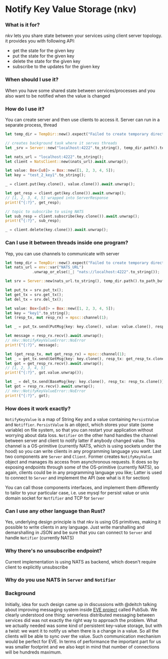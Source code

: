 # Notify Key Value Storage (nkv)

### What is it for? 
nkv lets you share state between your services using client server topology. 
it provides you with following API:

- get the state for the given key
- put the state for the given key
- delete the state for the given key
- subscribe to the updates for the given key

### When should I use it?
When you have some shared state between services/processes and you also want to be notified when the value is changed

### How do I use it?

You can create server and then use clients to access it. Server can run in a separate process, thread 

```rust
let temp_dir = TempDir::new().expect("Failed to create temporary directory");

// creates background task where it serves threads
let _srv = Server::new("localhost:4222".to_string(), temp_dir.path().to_path_buf()).await.unwrap();

let nats_url = "localhost:4222".to_string();
let client = NatsClient::new(&nats_url).await.unwrap();

let value: Box<[u8]> = Box::new([1, 2, 3, 4, 5]);
let key = "test_2_key1".to_string();

_ = client.put(key.clone(), value.clone()).await.unwrap();

let get_resp = client.get(key.clone()).await.unwrap();
// [1, 2, 3, 4, 5] wrapped into ServerResponse
print!("{:?}", get_resp);

// topic to subscribe to using NATS
let sub_resp = client.subscribe(key.clone()).await.unwrap();
print!("{:?}", sub_resp);

_ = client.delete(key.clone()).await.unwrap();
```

### Can I use it between threads inside one program?

Yep, you can use channels to communicate with server

```rust
let temp_dir = TempDir::new().expect("Failed to create temporary directory");
let nats_url = env::var("NATS_URL")
            .unwrap_or_else(|_| "nats://localhost:4222".to_string());

let srv = Server::new(nats_url.to_string(), temp_dir.path().to_path_buf()).await.unwrap();

let put_tx = srv.put_tx();
let get_tx = srv.get_tx();
let del_tx = srv.del_tx();

let value: Box<[u8]> = Box::new([1, 2, 3, 4, 5]);
let key = "key1".to_string();
let (resp_tx, mut resp_rx) = mpsc::channel(1);

let _ = put_tx.send(PutMsg{key: key.clone(), value: value.clone(), resp_tx: resp_tx.clone()});

let message = resp_rx.recv().await.unwrap();
// nkv::NotifyKeyValueError::NoError
print!("{:?}", message);

let (get_resp_tx, mut get_resp_rx) = mpsc::channel(1);
let _ = get_tx.send(GetMsg{key: key.clone(), resp_tx: get_resp_tx.clone()});
let got = get_resp_rx.recv().await.unwrap();
// [1, 2, 3, 4, 5] 
print!("{:?}", got.value.unwrap());

let _ = del_tx.send(BaseMsg{key: key.clone(), resp_tx: resp_tx.clone()});
let got = resp_rx.recv().await.unwrap();
// nkv::NotifyKeyValueError::NoError
print!("{:?}", got);
```

### How does it work exactly?

`NotifyKeyValue` is a map of String Key and a value containing `PersistValue` and `Notiffier`.
`PersistValue` is an object, which stores your state (some variable) on file system, so that
you can restart your application without worrying about data loss. `Notifier` on the other hand
handles the channel between server and client to notify latter if anybody changed value. This 
channel is a OS-primitive (currently NATS, which is using sockets under the hood) so you can 
write clients in any programming language you want. Last two components are `Server` and `Client`.
Former creates `NotifyKeyValue` object and manages its access from asynchronous requests. It does 
so by exposing endpoints through some of the OS-primitive (currently NATS), so again, clients could
be in any programming language you like; Latter is used to connect to `Server` and implement the API
(see what is it for section)

You can call those components interfaces, and implement them differently to tailor to your particular 
case, i.e. use mysql for persist value or unix domain socket for `Notfifier` and TCP for `Server` 

### Can I use any other language than Rust?

Yes, underlying design principle is that nkv is using OS primitives, making it possible to write clients in any language.
Just write marshalling and demarshalling in JSON and be sure that you can connect to `Server` and handle `Notifier` (currently NATS)

### Why there's no unsubscribe endpoint?
Current implementation is using NATS as backend, which doesn't require client to explicitly unsubscribe

### Why do you use NATS in `Server` and `Notifier`

### Background
Initially, idea for such design came up in discussions with @deitch talking about improving messaging
system inside [EVE project](https://github.com/lf-edge/eve) called PubSub. We clearly understood one thing:
serverless distributed messaging between services did was not exactly the right way to approach the problem.
What we actually needed was some kind of persistent key-value storage, but with a twist: we want it to notify us when 
there is a change in a value. So all the clients will be able to sync over the value.
Such communication mechanism would be perfect for EVE. In terms of performance the important part for us was
smaller footprint and we also kept in mind that number of connections will be hundreds maximum.

